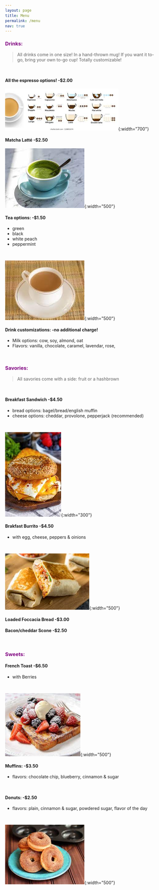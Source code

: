 ```yaml
---
layout: page
title: Menu
permalink: /menu
nav: true
---
```


### <span style="color:purple">Drinks:</span>
>All drinks come in one size! In a hand-thrown mug!
>If you want it to-go, bring your own to-go cup!
>Totally customizable!
<br>

#### All the espresso options! -$2.00
![espresso](./assets/images/espresso1.jpeg){:width="700"}
<br>

#### Matcha Latté -$2.50
![matcha](./assets/images/matcha.jpeg){:width="500"}

#### Tea options: -$1.50
- green
- black
- white peach
- peppermint
<br>

![tea](./assets/images/tea.jpeg){:width="500"}
<br>

#### Drink customizations: -no additional charge!
- Milk options: cow, soy, almond, oat
- Flavors: vanilla, chocolate, caramel, lavendar, rose,

<br>

### <span style="color:purple">Savories:</span>
>All savories come with a side: fruit or a hashbrown
<br>

#### Breakfast Sandwich -$4.50
- bread options: bagel/bread/english muffin
- cheese options: cheddar, provolone, pepperjack (recommended)
<br>

![sammy](./assets/images/breakfast_sandwich.jpeg){:width="300"}
<br>

#### Brakfast Burrito -$4.50
- with egg, cheese, peppers & oinions
<br>

![burrito](./assets/images/breakfast_burrito.jpeg){:width="500"}
<br>

#### Loaded Foccacia Bread -$3.00
#### Bacon/cheddar Scone -$2.50
<br>

### <span style="color:purple">Sweets:</span>
#### French Toast -$6.50
- with Berries
<br>

![toast](./assets/images/french_toast.jpeg){:width="500"}
<br>

#### Muffins: -$3.50
- flavors: chocolate chip, blueberry, cinnamon & sugar
<br>

#### Donuts: -$2.50
- flavors: plain, cinnamon & sugar, powdered sugar, flavor of the day
<br>

![donut](./assets/images/donut.jpeg){:width="500"}